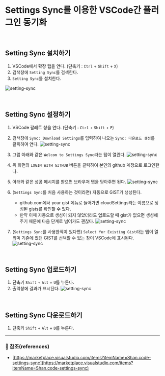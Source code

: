 # Settings Sync를 이용한 VSCode간 플러그인 동기화

<br>

## Setting Sync 설치하기
1. VSCode에서 확장 탭을 연다. (단축키 : `Ctrl` + `Shift` + `X`)
2. 검색창에 `Setting Sync`를 검색한다.
3. `Setting Sync`를 설치한다.

![setting-sync](/posts/images/javascript/2020-04-16-setting-sync-01.jpg)

<br>

## Setting Sync 설정하기
1. VSCode 팔레트 창을 연다. (단축키 : `Ctrl` + `Shift` + `P`)
2. 검색창에 `Sync: Download Settings`를 입력하여 나오는 `Sync: 다운로드 설정`를 클릭하여 연다.
![setting-sync](/posts/images/javascript/2020-04-16-setting-sync-02.jpg)

3. 그럼 아래와 같은 `Welcom to Settings Sync`라는 탭이 열린다.
![setting-sync](/posts/images/javascript/2020-04-16-setting-sync-03.jpg)

4. 위 화면의 `LOGIN WITH GITHUB` 버튼을 클릭하여 본인의 github 계정으로 로그인한다.
5. 아래와 같은 성공 메시지를 받으면 브라우저 탭을 닫아주면 된다.
![setting-sync](/posts/images/javascript/2020-04-16-setting-sync-04.jpg)

6. (`Settings Sync`를 처음 사용하는 것이라면) 자동으로 GIST가 생성된다.
    - github.com에서 your gist 메뉴로 들어가면 cloudSettings라는 이름으로 생성된 gists를 확인할 수 있다.
    - 만약 이때 자동으로 생성이 되지 않았더라도 업로드할 때 gist가 없으면 생성해주기 때문에 다음 단계로 넘어가도 괜찮다.
    ![setting-sync](/posts/images/javascript/2020-04-16-setting-sync-05.jpg)

7. (`Settings Sync`를 사용한적이 있다면) `Select Yor Existing Gist`라는 탭이 열리며 기존에 있던 GIST를 선택할 수 있는 창이 VSCode에 표시된다.
![setting-sync](/posts/images/javascript/2020-04-16-setting-sync-06.jpg)

<br>

## Setting Sync 업로드하기
1. 단축키 `Shift` + `Alt` + `U`를 누른다.
2. 출력창에 결과가 표시된다.
![setting-sync](/posts/images/javascript/2020-04-16-setting-sync-07.jpg)

<br>

## Setting Sync 다운로드하기
1. 단축키 `Shift` + `Alt` + `D`를 누른다.


---
### :bookmark_tabs: 참조(references)
- [https://marketplace.visualstudio.com/items?itemName=Shan.code-settings-sync](https://marketplace.visualstudio.com/items?itemName=Shan.code-settings-sync)
